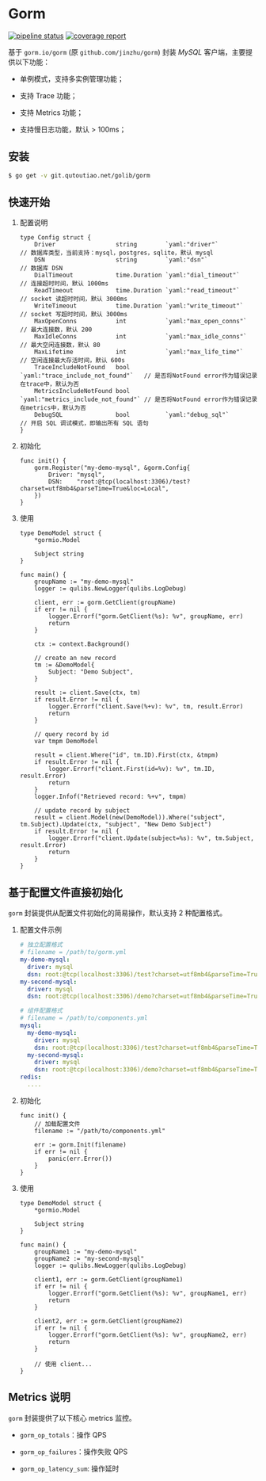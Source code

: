 # Gorm 

[![pipeline status](https://git.qutoutiao.net/golib/gorm/badges/master/pipeline.svg)](https://git.qutoutiao.net/golib/gorm/commits/master)
[![coverage report](https://git.qutoutiao.net/golib/gorm/badges/master/coverage.svg)](https://git.qutoutiao.net/golib/gorm/commits/master)


基于 `gorm.io/gorm` (原 `github.com/jinzhu/gorm`) 封装 *MySQL* 客户端，主要提供以下功能：

- 单例模式，支持多实例管理功能；

- 支持 Trace 功能；

- 支持 Metrics 功能；

- 支持慢日志功能，默认 > 100ms；

## 安装

```bash
$ go get -v git.qutoutiao.net/golib/gorm
```


## 快速开始

1. 配置说明 

    ```golang
    type Config struct {
        Driver                 string        `yaml:"driver"`                    // 数据库类型，当前支持：mysql，postgres，sqlite，默认 mysql
        DSN                    string        `yaml:"dsn"`                       // 数据库 DSN
        DialTimeout            time.Duration `yaml:"dial_timeout"`              // 连接超时时间，默认 1000ms
        ReadTimeout            time.Duration `yaml:"read_timeout"`              // socket 读超时时间，默认 3000ms
        WriteTimeout           time.Duration `yaml:"write_timeout"`             // socket 写超时时间，默认 3000ms
        MaxOpenConns           int           `yaml:"max_open_conns"`            // 最大连接数，默认 200
        MaxIdleConns           int           `yaml:"max_idle_conns"`            // 最大空闲连接数，默认 80
        MaxLifetime            int           `yaml:"max_life_time"`             // 空闲连接最大存活时间，默认 600s
        TraceIncludeNotFound   bool          `yaml:"trace_include_not_found"`   // 是否将NotFound error作为错误记录在trace中，默认为否
        MetricsIncludeNotFound bool          `yaml:"metrics_include_not_found"` // 是否将NotFound error作为错误记录在metrics中，默认为否
        DebugSQL               bool          `yaml:"debug_sql"`                 // 开启 SQL 调试模式，即输出所有 SQL 语句
    }
    ```
    
2. 初始化

    ```golang
    func init() {
        gorm.Register("my-demo-mysql", &gorm.Config{
            Driver: "mysql",
            DSN:    "root:@tcp(localhost:3306)/test?charset=utf8mb4&parseTime=True&loc=Local",
        })
    }
    ```
    
3. 使用

    ```golang
    type DemoModel struct {
        *gormio.Model

        Subject string
    }

    func main() {
        groupName := "my-demo-mysql"
        logger := qulibs.NewLogger(qulibs.LogDebug)

        client, err := gorm.GetClient(groupName)
        if err != nil {
            logger.Errorf("gorm.GetClient(%s): %v", groupName, err)
            return
        }

        ctx := context.Background()

        // create an new record
        tm := &DemoModel{
            Subject: "Demo Subject",
        }

        result := client.Save(ctx, tm)
        if result.Error != nil {
            logger.Errorf("client.Save(%+v): %v", tm, result.Error)
            return
        }

        // query record by id
        var tmpm DemoModel

        result = client.Where("id", tm.ID).First(ctx, &tmpm)
        if result.Error != nil {
            logger.Errorf("client.First(id=%v): %v", tm.ID, result.Error)
            return
        }
        logger.Infof("Retrieved record: %+v", tmpm)

        // update record by subject
        result = client.Model(new(DemoModel)).Where("subject", tm.Subject).Update(ctx, "subject", "New Demo Subject")
        if result.Error != nil {
            logger.Errorf("client.Update(subject=%s): %v", tm.Subject, result.Error)
            return
        }
    }
    ```

## 基于配置文件直接初始化

`gorm` 封装提供从配置文件初始化的简易操作，默认支持 2 种配置格式。

1. 配置文件示例

    ```yaml
    # 独立配置格式
    # filename = /path/to/gorm.yml
    my-demo-mysql:
      driver: mysql
      dsn: root:@tcp(localhost:3306)/test?charset=utf8mb4&parseTime=True&loc=Local
    my-second-mysql:
      driver: mysql
      dsn: root:@tcp(localhost:3306)/demo?charset=utf8mb4&parseTime=True&loc=Local
    ```
   
    ```yaml
    # 组件配置格式
    # filename = /path/to/components.yml
    mysql:
      my-demo-mysql:
        driver: mysql
        dsn: root:@tcp(localhost:3306)/test?charset=utf8mb4&parseTime=True&loc=Local
      my-second-mysql:
        driver: mysql
        dsn: root:@tcp(localhost:3306)/demo?charset=utf8mb4&parseTime=True&loc=Local
    redis:
      ....
    ```
  
2. 初始化

    ```golang
    func init() {
        // 加载配置文件
        filename := "/path/to/components.yml" 
 
        err := gorm.Init(filename)
        if err != nil { 
            panic(err.Error())
        }
    }
    ```
    
3. 使用

    ```golang
    type DemoModel struct {
        *gormio.Model

        Subject string
    }

    func main() {
        groupName1 := "my-demo-mysql"
        groupName2 := "my-second-mysql"
        logger := qulibs.NewLogger(qulibs.LogDebug)

        client1, err := gorm.GetClient(groupName1)
        if err != nil {
            logger.Errorf("gorm.GetClient(%s): %v", groupName1, err)
            return
        }
        
        client2, err := gorm.GetClient(groupName2)
        if err != nil {
            logger.Errorf("gorm.GetClient(%s): %v", groupName2, err)
            return
        }
        
        // 使用 client...
    }
    ```

## Metrics 说明

`gorm` 封装提供了以下核心 metrics 监控。

- `gorm_op_totals`：操作 QPS

- `gorm_op_failures`：操作失败 QPS

- `gorm_op_latency_sum`: 操作延时

